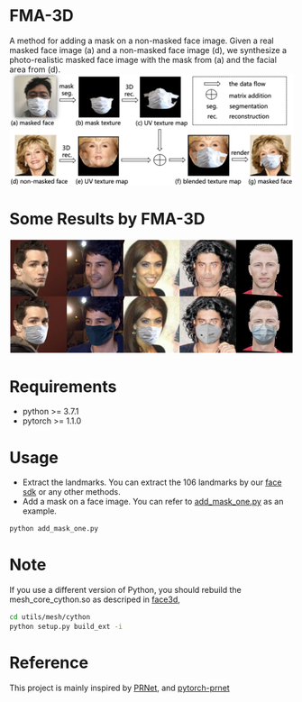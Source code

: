 # FMA-3D
A method for adding a mask on a non-masked face image. Given a real masked face image (a) and a non-masked face image (d), we synthesize a photo-realistic masked face image with the mask from (a) and the facial area from (d). 
![image](Data/images/FMA-3D.jpg)

# Some Results by FMA-3D
![image](Data/images/mask-sample.jpg)

# Requirements
* python >= 3.7.1
* pytorch >= 1.1.0

# Usage
* Extract the landmarks.
You can extract the 106 landmarks by our [face sdk](../../../face_sdk) or any other methods.
* Add a mask on a face image.
You can refer to [add_mask_one.py](add_mask_one.py) as an example.
```sh
python add_mask_one.py
```

# Note
If you use a different version of Python, you should rebuild the mesh_core_cython.so as descriped in [face3d](https://github.com/YadiraF/face3d), 
```sh
cd utils/mesh/cython
python setup.py build_ext -i 
```

# Reference  
This project is mainly inspired by [PRNet](https://github.com/YadiraF/PRNet), and [pytorch-prnet](https://github.com/liguohao96/pytorch-prnet)
